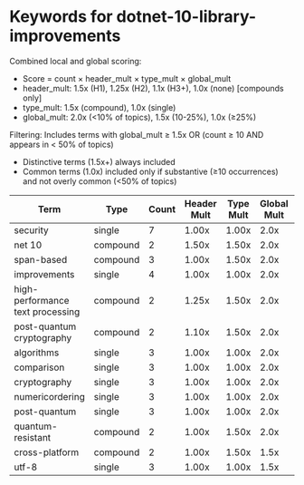 # Keywords for dotnet-10-library-improvements

Combined local and global scoring:
- Score = count × header_mult × type_mult × global_mult
- header_mult: 1.5x (H1), 1.25x (H2), 1.1x (H3+), 1.0x (none) [compounds only]
- type_mult: 1.5x (compound), 1.0x (single)
- global_mult: 2.0x (<10% of topics), 1.5x (10-25%), 1.0x (≥25%)

Filtering: Includes terms with global_mult ≥ 1.5x OR (count ≥ 10 AND appears in < 50% of topics)
- Distinctive terms (1.5x+) always included
- Common terms (1.0x) included only if substantive (≥10 occurrences) and not overly common (<50% of topics)

| Term | Type | Count | Header Mult | Type Mult | Global Mult | Score |
|------|------|-------|-------------|-----------|-------------|-------|
| security | single | 7 | 1.00x | 1.00x | 2.0x | 14.000 |
| net 10 | compound | 2 | 1.50x | 1.50x | 2.0x | 9.000 |
| span-based | compound | 3 | 1.00x | 1.50x | 2.0x | 9.000 |
| improvements | single | 4 | 1.00x | 1.00x | 2.0x | 8.000 |
| high-performance text processing | compound | 2 | 1.25x | 1.50x | 2.0x | 7.500 |
| post-quantum cryptography | compound | 2 | 1.10x | 1.50x | 2.0x | 6.600 |
| algorithms | single | 3 | 1.00x | 1.00x | 2.0x | 6.000 |
| comparison | single | 3 | 1.00x | 1.00x | 2.0x | 6.000 |
| cryptography | single | 3 | 1.00x | 1.00x | 2.0x | 6.000 |
| numericordering | single | 3 | 1.00x | 1.00x | 2.0x | 6.000 |
| post-quantum | single | 3 | 1.00x | 1.00x | 2.0x | 6.000 |
| quantum-resistant | compound | 2 | 1.00x | 1.50x | 2.0x | 6.000 |
| cross-platform | compound | 2 | 1.00x | 1.50x | 1.5x | 4.500 |
| utf-8 | single | 3 | 1.00x | 1.00x | 1.5x | 4.500 |
